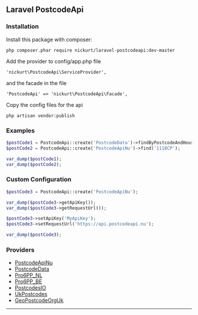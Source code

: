 ## Laravel PostcodeApi

### Installation
Install this package with composer:
```
php composer.phar require nickurt/laravel-postcodeapi:dev-master
```

Add the provider to config/app.php file

```
'nickurt\PostcodeApi\ServiceProvider',
```

and the facade in the file

```
'PostcodeApi' => 'nickurt\PostcodeApi\Facade',
```

Copy the config files for the api

```
php artisan vendor:publish
```

### Examples
```php
$postCode1 = PostcodeApi::create('PostcodeData')->findByPostcodeAndHouseNumber('1118CP', '202');
$postCode2 = PostcodeApi::create('PostcodeApiNu')->find('1118CP');

var_dump($postCode1);
var_dump($postCode2);
```

### Custom Configuration
```php
$postCode3 = PostcodeApi::create('PostcodeApiNu');

var_dump($postCode3->getApiKey());
var_dump($postCode3->getRequestUrl());

$postCode3->setApiKey('MyApiKey');
$postCode3->setRequestUrl('https://api.postcodeapi.nu');

var_dump($postCode3);
```

### Providers
* [PostcodeApiNu](http://www.postcodeapi.nu/)
* [PostcodeData](http://www.postcodedata.nl/)
* [Pro6PP_NL](https://www.pro6pp.nl)
* [Pro6PP_BE](https://www.pro6pp.nl)
* [PostcodesIO](https://api.postcodes.io/)
* [UkPostcodes](http://uk-postcodes.com/postcode/)
* [GeoPostcodeOrgUk](http://www.geopostcode.org.uk/)

- - - 
